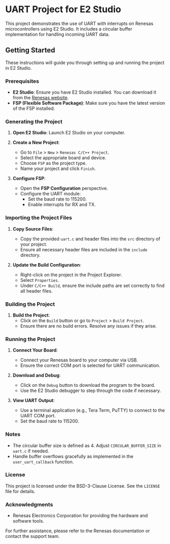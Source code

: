 # UART Project for E2 Studio

This project demonstrates the use of UART with interrupts on Renesas microcontrollers using E2 Studio. It includes a circular buffer implementation for handling incoming UART data.

## Getting Started

These instructions will guide you through setting up and running the project in E2 Studio.

### Prerequisites

- **E2 Studio**: Ensure you have E2 Studio installed. You can download it from the [Renesas website](https://www.renesas.com/).
- **FSP (Flexible Software Package)**: Make sure you have the latest version of the FSP installed.

### Generating the Project

1. **Open E2 Studio**: Launch E2 Studio on your computer.
2. **Create a New Project**:
   - Go to `File` > `New` > `Renesas C/C++ Project`.
   - Select the appropriate board and device.
   - Choose `FSP` as the project type.
   - Name your project and click `Finish`.

3. **Configure FSP**:
   - Open the **FSP Configuration** perspective.
   - Configure the UART module:
     - Set the baud rate to 115200.
     - Enable interrupts for RX and TX.

### Importing the Project Files

1. **Copy Source Files**:
   - Copy the provided `uart.c` and header files into the `src` directory of your project.
   - Ensure all necessary header files are included in the `include` directory.

2. **Update the Build Configuration**:
   - Right-click on the project in the Project Explorer.
   - Select `Properties`.
   - Under `C/C++ Build`, ensure the include paths are set correctly to find all header files.

### Building the Project

1. **Build the Project**:
   - Click on the `Build` button or go to `Project` > `Build Project`.
   - Ensure there are no build errors. Resolve any issues if they arise.

### Running the Project

1. **Connect Your Board**:
   - Connect your Renesas board to your computer via USB.
   - Ensure the correct COM port is selected for UART communication.

2. **Download and Debug**:
   - Click on the `Debug` button to download the program to the board.
   - Use the E2 Studio debugger to step through the code if necessary.

3. **View UART Output**:
   - Use a terminal application (e.g., Tera Term, PuTTY) to connect to the UART COM port.
   - Set the baud rate to 115200.

### Notes

- The circular buffer size is defined as 4. Adjust `CIRCULAR_BUFFER_SIZE` in `uart.c` if needed.
- Handle buffer overflows gracefully as implemented in the `user_uart_callback` function.

### License

This project is licensed under the BSD-3-Clause License. See the `LICENSE` file for details.

### Acknowledgments

- Renesas Electronics Corporation for providing the hardware and software tools.

For further assistance, please refer to the Renesas documentation or contact the support team.
